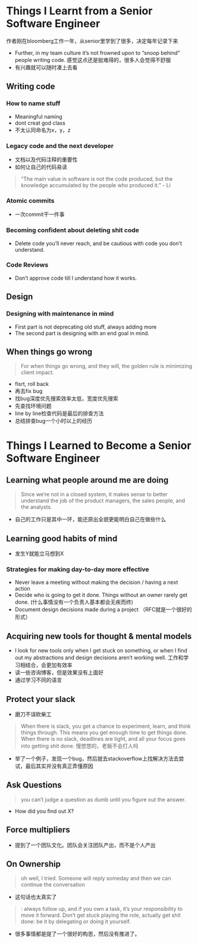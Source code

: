 # Things I Learnt from a Senior Software Engineer
作者刚在bloomberg工作一年，从senior里学到了很多，决定每年记录下来
- Further, in my team culture it’s not frowned upon to “snoop behind” people writing code.  感觉这点还是挺难得的，很多人会觉得不舒服
- 有兴趣就可以随时凑上去看
## Writing code
### How to name stuff
- Meaningful naming
- dont creat god class
- 不太认同命名为x，y，z
### Legacy code and the next developer
- 文档以及代码注释的重要性
- 如何让自己的代码易读
> “The main value in software is not the code produced, but the knowledge accumulated by the people who produced it.” - Li
### Atomic commits
- 一次commit干一件事
### Becoming confident about deleting shit code
- Delete code you’ll never reach, and be cautious with code you don’t understand.
### Code Reviews
- Don’t approve code till I understand how it works.
## Design
### Designing with maintenance in mind
- First part is not deprecating old stuff, always adding more
- The second part is designing with an end goal in mind.
## When things go wrong
> For when things go wrong, and they will, the golden rule is minimizing client impact.
- fisrt, roll back
- 再去fix bug
- 找bug深度优先搜索效率太低，宽度优先搜索
- 先查找环境问题
- line by line检查代码是最后的排查方法
- 总结排查bug一个小时以上的经历


# Things I Learned to Become a Senior Software Engineer
## Learning what people around me are doing
> Since we’re not in a closed system, it makes sense to better understand the job of the product managers, the sales people, and the analysts. 
- 自己的工作只是其中一环，能还原出全貌更能明白自己在做些什么
## Learning good habits of mind
- 发生Y就能立马想到X
### Strategies for making day-to-day more effective
- Never leave a meeting without making the decision / having a next action
- Decide who is going to get it done. Things without an owner rarely get done. (什么事情没有一个负责人基本都会无疾而终)
- Document design decisions made during a project  （RFC就是一个很好的形式）
## Acquiring new tools for thought & mental models
- I look for new tools only when I get stuck on something, or when I find out my abstractions and design decisions aren’t working well. 工作和学习相结合，会更加有效率
- 读一些咨询博客，但是效果没有上面好
- 通过学习不同的语言
## Protect your slack
- 磨刀不误砍柴工
> When there is slack, you get a chance to experiment, learn, and think things through. This means you get enough time to get things done.
> When there is no slack, deadlines are tight, and all your focus goes into getting shit done. 慢悠悠的，老板不会打人吗
- 举了一个例子，发现一个bug，然后就去stackoverflow上找解决方法去尝试，最后其实并没有真正弄懂原因
## Ask Questions
> you can’t judge a question as dumb until you figure out the answer.
- How did you find out X?
## Force multipliers
- 提到了一个团队文化。团队会关注团队产出，而不是个人产出  
## On Ownership
> oh well, I tried. Someone will reply someday and then we can continue the conversation
- 这句话也太真实了
> : always follow up, and if you own a task, it’s your responsibility to move it forward. Don’t get stuck playing the role, actually get shit done: be it by delegating or doing it yourself.
- 很多事情都是提了一个很好的构思，然后没有推进了。
